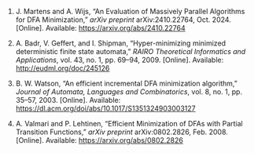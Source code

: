 1. J. Martens and A. Wijs, “An Evaluation of Massively Parallel Algorithms for DFA Minimization,” *arXiv preprint* arXiv:2410.22764, Oct. 2024. [Online]. Available: <https://arxiv.org/abs/2410.22764>  

2. A. Badr, V. Geffert, and I. Shipman, “Hyper-minimizing minimized deterministic finite state automata,” *RAIRO Theoretical Informatics and Applications*, vol. 43, no. 1, pp. 69–94, 2009. [Online]. Available: <http://eudml.org/doc/245126>  

3. B. W. Watson, “An efficient incremental DFA minimization algorithm,” *Journal of Automata, Languages and Combinatorics*, vol. 8, no. 1, pp. 35–57, 2003. [Online]. Available: <https://dl.acm.org/doi/abs/10.1017/S1351324903003127>  

4. A. Valmari and P. Lehtinen, “Efficient Minimization of DFAs with Partial Transition Functions,” *arXiv preprint* arXiv:0802.2826, Feb. 2008. [Online]. Available: <https://arxiv.org/abs/0802.2826>  
